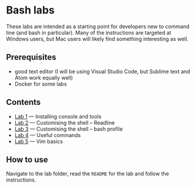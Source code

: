 # Bash labs
These labs are intended as a starting point for developers new to command line (and bash in particular). Many of the instructions are targeted at Windows users, but Mac users will likely find something interesting as well.

## Prerequisites
* good text editor (I will be using Visual Studio Code, but Sublime text and Atom work equally well)
* Docker for some labs

## Contents
* [Lab 1](./lab_1) — Installing console and tools
* [Lab 2](./lab_2) — Customising the shell – Readline
* [Lab 3](./lab_3) — Customising the shell – bash profile
* [Lab 4](./lab_4) — Useful commands
* [Lab 5](./lab_5) — Vim basics

## How to use
Navigate to the lab folder, read the `README` for the lab and follow the instructions.
